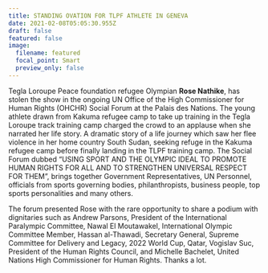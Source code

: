 ```yaml
---
title: STANDING OVATION FOR TLPF ATHLETE IN GENEVA
date: 2021-02-08T05:05:30.955Z
draft: false
featured: false
image:
  filename: featured
  focal_point: Smart
  preview_only: false
---
```

Tegla Loroupe Peace foundation refugee Olympian **Rose Nathike**, has stolen the show in the ongoing UN Office of the High Commissioner for Human Rights (OHCHR) Social Forum at the Palais des Nations. The young athlete drawn from Kakuma refugee camp to take up training in the Tegla Loroupe track training camp charged the crowd to an applause when she narrated her life story. A dramatic story of a life journey which saw her flee violence in her home country South Sudan, seeking refuge in the Kakuma refugee camp before finally landing in the TLPF training camp. The Social Forum dubbed “USING SPORT AND THE OLYMPIC IDEAL TO PROMOTE HUMAN RIGHTS FOR ALL AND TO STRENGTHEN UNIVERSAL RESPECT FOR THEM”, brings together Government Representatives, UN Personnel, officials from sports governing bodies, philanthropists, business people, top sports personalities and many others.

The forum presented Rose with the rare opportunity to share a podium with dignitaries such as Andrew Parsons, President of the International Paralympic Committee, Nawal El Moutawakel, International Olympic Committee Member, Hassan al-Thawadi, Secretary General, Supreme Committee for Delivery and Legacy, 2022 World Cup, Qatar, Vogislav Suc, President of the Human Rights Council, and Michelle Bachelet, United Nations High Commissioner for Human Rights. Thanks a lot.